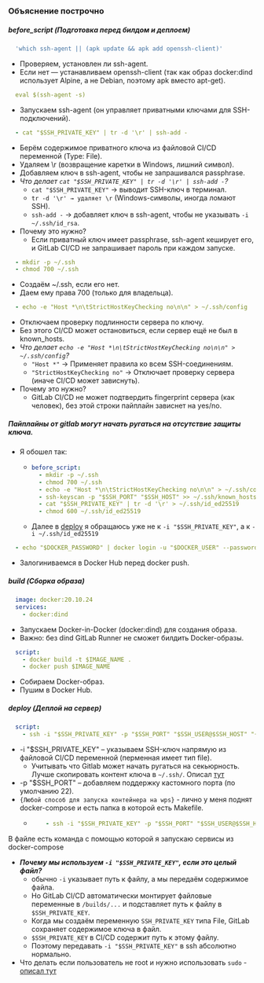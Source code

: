 ### Объяснение построчно

##### before_script (Подготовка перед билдом и деплоем)

```yaml
  'which ssh-agent || (apk update && apk add openssh-client)'
```

- Проверяем, установлен ли ssh-agent.
- Если нет — устанавливаем openssh-client (так как образ docker:dind использует Alpine, а не Debian, поэтому apk вместо apt-get).

```yaml
  eval $(ssh-agent -s)
```

- Запускаем ssh-agent (он управляет приватными ключами для SSH-подключений).

```yaml
  - cat "$SSH_PRIVATE_KEY" | tr -d '\r' | ssh-add -
```

- Берём содержимое приватного ключа из файловой CI/CD переменной (Type: File).
- Удаляем \r (возвращение каретки в Windows, лишний символ).
- Добавляем ключ в ssh-agent, чтобы не запрашивался passphrase.
- *Что делает `cat "$SSH_PRIVATE_KEY" | tr -d '\r' | ssh-add -`?*
  - `cat "$SSH_PRIVATE_KEY"` → выводит SSH-ключ в терминал.
  - `tr -d '\r' → удаляет \r` (Windows-символы, иногда ломают SSH).
  - `ssh-add -` → добавляет ключ в ssh-agent, чтобы не указывать `-i ~/.ssh/id_rsa`.
- Почему это нужно?
  - Если приватный ключ имеет passphrase, ssh-agent кеширует его, и GitLab CI/CD не запрашивает пароль при каждом запуске.

```yaml
  - mkdir -p ~/.ssh
  - chmod 700 ~/.ssh
```

- Создаём ~/.ssh, если его нет.
- Даем ему права 700 (только для владельца).

```yaml
  - echo -e "Host *\n\tStrictHostKeyChecking no\n\n" > ~/.ssh/config
```

- Отключаем проверку подлинности сервера по ключу.
- Без этого CI/CD может остановиться, если сервер ещё не был в known_hosts.
- *Что делает `echo -e "Host *\n\tStrictHostKeyChecking no\n\n" > ~/.ssh/config`?*
  - `"Host *"` → Применяет правила ко всем SSH-соединениям.
  - `"StrictHostKeyChecking no"` → Отключает проверку сервера (иначе CI/CD может зависнуть).
- Почему это нужно?
  - GitLab CI/CD не может подтвердить fingerprint сервера (как человек), без этой строки пайплайн зависнет на yes/no.

##### Пайплайны от gitlab могут начать ругаться на отсутствие защиты ключа.
  - Я обошел так:
    - ```yaml
      before_script:
        - mkdir -p ~/.ssh
        - chmod 700 ~/.ssh
        - echo -e "Host *\n\tStrictHostKeyChecking no\n\n" > ~/.ssh/config
        - ssh-keyscan -p "$SSH_PORT" "$SSH_HOST" >> ~/.ssh/known_hosts
        - cat "$SSH_PRIVATE_KEY" | tr -d '\r' > ~/.ssh/id_ed25519
        - chmod 600 ~/.ssh/id_ed25519
      ```
    - Далее в [deploy](#deploy-деплой-на-сервер) я обращаюсь уже не к `-i "$SSH_PRIVATE_KEY"`, а к `-i ~/.ssh/id_ed25519`


```yaml
  - echo "$DOCKER_PASSWORD" | docker login -u "$DOCKER_USER" --password-stdin
```

- Залогиниваемся в Docker Hub перед docker push.

##### build (Сборка образа)

```yaml
  image: docker:20.10.24
  services:
    - docker:dind
```

- Запускаем Docker-in-Docker (docker:dind) для создания образа.
- Важно: без dind GitLab Runner не сможет билдить Docker-образы.

```yaml
  script:
    - docker build -t $IMAGE_NAME .
    - docker push $IMAGE_NAME
```

- Собираем Docker-образ.
- Пушим в Docker Hub.

##### deploy (Деплой на сервер)

```yaml
  script:
    - ssh -i "$SSH_PRIVATE_KEY" -p "$SSH_PORT" "$SSH_USER@$SSH_HOST" "{Любой способ для запуска контейнера на wps}"
```

- -i "$SSH_PRIVATE_KEY" – указываем SSH-ключ напрямую из файловой CI/CD переменной (перменная имеет тип file).
  - Учитывать что Gitlab может начать ругаться на секьюрность. Лучше скопировать контент ключа в `~/.ssh/`. Описал [тут](#пайплайны-от-gitlab-могут-начать-ругаться-на-отсутствие-защиты-ключа)
- -p "$SSH_PORT" – добавляем поддержку кастомного порта (по умолчанию 22).
- `{Любой способ для запуска контейнера на wps}` - лично у меня поднят docker-compose и есть папка в которой есть Makefile.
  - ```yaml
        - ssh -i "$SSH_PRIVATE_KEY" -p "$SSH_PORT" "$SSH_USER@$SSH_HOST" "cd {path-to-folder-with-Makefile} && sudo make {command-name}"
    ```
В файле есть команда с помощью которой я запускаю сервисы из docker-compose
- ***Почему мы используем `-i "$SSH_PRIVATE_KEY"`, если это целый файл?***
  - обычно `-i` указывает путь к файлу, а мы передаём содержимое файла.
  - Но GitLab CI/CD автоматически монтирует файловые переменные в `/builds/...` и подставляет путь к файлу в `$SSH_PRIVATE_KEY`.
  - Когда мы создаём переменную `SSH_PRIVATE_KEY` типа File, GitLab сохраняет содержимое ключа в файл.
  - `$SSH_PRIVATE_KEY` в CI/CD содержит путь к этому файлу.
  - Поэтому передавать `-i "$SSH_PRIVATE_KEY"` в ssh абсолютно нормально.
- Что делать если пользователь не root и нужно использовать `sudo` - [описал тут](./common.md#как-использовать-sudo-в-gitlab-cicd)
































